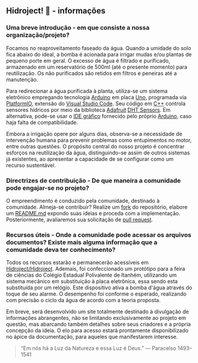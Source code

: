 ## Hidroject! 🌱 - informações
### Uma breve introdução - em que consiste a nossa organização/projeto?
Focamos no reaproveitamento faseado da água. Quando a umidade do solo fica abaixo do ideal, a bomba é acionada para irrigar mudas e/ou plantas de pequeno porte em geral. O excesso de água é filtrado e purificado, armazenado em um reservatório de 500ml (até o presente momento) para reutilização. Os não purificados são retidos em filtros e peneiras até a manutenção.

Para redirecionar a água purificada à planta, utiliza-se um sistema eletrônico empregando tecnologia [Arduino](https://arduino.cc) em placa [Uno](https://store.arduino.cc/products/arduino-uno-rev3), programada via [PlatformIO](https://platformio.org/), extensão do [Visual Studio Code](https://code.visualstudio.com/). Seu código em [C++](https://learn.microsoft.com/pt-br/cpp/cpp/) controla sensores hídricos por meio da biblioteca [Adafruit](https://learn.adafruit.com/dht/overview) [DHT Sensors](https://www.arduino.cc/reference/en/libraries/dht-sensor-library/). Em alternativa, pode-se usar o [IDE gráfico](https://www.arduino.cc/en/software) fornecido pelo próprio [Arduino](https://arduino.cc), caso haja falta de compatibilidade.

Embora a irrigação opere por alguns dias, observa-se a necessidade de intervenção humana para prevenir problemas como entupimentos no motor, entre outras questões. O propósito central do nosso projeto é concentrar esforços na reutilização da água, distinguindo-se assim de outros sistemas já existentes, ao apresentar a capacidade de se configurar como um recurso sustentável. 

### Directrizes de contribuição - De que maneira a comunidade pode engajar-se no projeto?
O empreendimento é conduzido pela comunidade, destinado à comunidade. Almeja-se contribuir? Realize um [fork](https://cursos.alura.com.br/forum/topico-qual-a-diferenca-entre-git-clone-e-o-fork-qual-o-melhor-para-se-usar-147054) do repositório, elabore um [README.md](https://www.alura.com.br/artigos/escrever-bom-readme) expondo suas ideias e proceda com a implementação. Posteriormente, avaliaremos sua solicitação de [pull request](https://www.alura.com.br/conteudo/git-github-branching-conflitos-pull-requests).

### Recursos úteis - Onde a comunidade pode acessar os arquivos documentos? Existe mais alguma informação que a comunidade deva ter conhecimento?
Todos os recursos estarão e permanecerão acessíveis em [Hidroject/Hidroject](https://github.com/Hidroject/Hidroject). Ademais, foi confeccionado um protótipo para a feira de ciências do Colégio Estadual Polivalente de Itanhém, utilizando um sistema mecânico em substituição à placa eletrônica, essa sendo esta substituída por um relógio. Este dispositivo ativa a bomba d'água através do toque de seu alarme. O desempenho foi conforme o esperado, realizando com precisão o ciclo da água de acordo com a teoria proposta.

Em breve, será desenvolvido um site  totalmente destinado à divulgação de informações abrangentes, não se limitando exclusivamente ao projeto em questão, mas abarcando também detalhes sobre seus criadores e a própria concepção da ideia. O elo para acesso estará prontamente disponibilizado no ápice da documentação, para aqueles que manifestarem interesse.

> “Em nós há a Luz da Natureza e essa Luz é Deus.” — Paracelso 1493–1541
